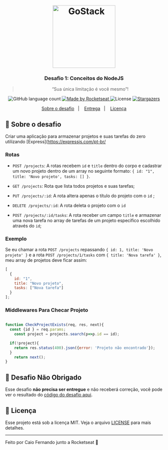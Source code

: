 <h1 align="center">
    <img alt="GoStack" src="https://rocketseat-cdn.s3-sa-east-1.amazonaws.com/bootcamp-header.png" width="200px" />
</h1>

<h3 align="center">
  Desafio 1: Conceitos do NodeJS
</h3>

<blockquote align="center">“Sua única limitação é você mesmo”!</blockquote>

<p align="center">
  <img alt="GitHub language count" src="https://img.shields.io/github/languages/count/rocketseat/bootcamp-gostack-desafio-01?color=%2304D361">
<a href="https://rocketseat.com.br">
    <img alt="Made by Rocketseat" src="https://img.shields.io/badge/made%20by-Rocketseat-%2304D361">
  </a>

  <img alt="License" src="https://img.shields.io/badge/license-MIT-%2304D361">

  <a href="https://github.com/Rocketseat/bootcamp-gostack-desafio-01/stargazers">
    <img alt="Stargazers" src="https://img.shields.io/github/stars/rocketseat/bootcamp-gostack-desafio-01?style=social">
  </a>
</p>

<p align="center">
  <a href="#rocket-sobre-o-desafio">Sobre o desafio</a>&nbsp;&nbsp;&nbsp;|&nbsp;&nbsp;&nbsp;
  <a href="#-entrega">Entrega</a>&nbsp;&nbsp;&nbsp;|&nbsp;&nbsp;&nbsp;
  <a href="#memo-licença">Licença</a>
</p>

## :rocket: Sobre o desafio

Criar uma aplicação para armazenar projetos e suas tarefas do zero utilizando [Express](https://expressjs.com/pt-br/

### Rotas

- `POST /projects`: A rotas recebem `id` e `title` dentro do corpo e cadastrar um novo projeto dentro de um array no seguinte formato: `{ id: "1", title: 'Novo projeto', tasks: [] }`.

- `GET /projects`: Rota que lista todos projetos e suas tarefas;

- `PUT /projects/:id`: A rota altera apenas o título do projeto com o `id` ;

- `DELETE /projects/:id`: A rota deleta o projeto com o `id` 

- `POST /projects/:id/tasks`: A rota receber um campo `title` e armazenar uma nova tarefa no array de tarefas de um projeto específico escolhido através do `id`;

### Exemplo

Se eu chamar a rota `POST /projects` repassando `{ id: 1, title: 'Novo projeto' }` e a rota `POST /projects/1/tasks` com `{ title: 'Nova tarefa' }`, meu array de projetos deve ficar assim:

```js
[
  {
    id: "1",
    title: "Novo projeto",
    tasks: ["Nova tarefa"]
  }
];
```

### Middlewares Para Checar Projeto

```js

function CheckProjectExists(req, res, next){
  const {id } = req.params;
    const project = projects.search(p=>p.id == id);

  if(!project){
    return res.status(400).json({error: 'Projeto não encontrado'});
  }
    return next();
}

```

## 📅 Desafio Não Obrigado

Esse desafio **não precisa ser entregue** e não receberá correção, você pode ver o resultado do [código do desafio aqui](https://github.com/Rocketseat/bootcamp-gostack-desafio-01/blob/master/index.js).

## :memo: Licença

Esse projeto está sob a licença MIT. Veja o arquivo [LICENSE](LICENSE.md) para mais detalhes.

---

Feito por Caio Fernando junto a  Rocketseat :wave: 

